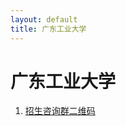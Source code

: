 ```yaml
---
layout: default
title: 广东工业大学
---
```


# 广东工业大学

1. <a href="../images/gaokao/广工/qrcode.jpg" target="_blank">招生咨询群二维码</a>